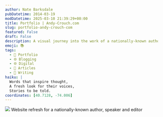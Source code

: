 ```yaml
---
author: Nate Barksdale
pubDatetime: 2014-03-19
modDatetime: 2025-03-10 21:39:29+00:00
title: Portfolio | Andy-Crouch.com
slug: portfolio-andy-crouch-com
featured: False
draft: False
description: A visual journey into the work of a nationally-known author, speaker, and editor, focusing on their impactful contributions.
emoji: 📚
tags:
  - 📁 Portfolio
  - 🌐 Blogging
  - 🌐 Digital
  - 📖 Articles
  - 📝 Writing
haiku: |
  Words that inspire thought,  
  A fresh look for their voices,  
  Stories to be told.
coordinates: [40.7128, -74.006]
---
```


![](@assets/images/portfolio-andy-crouch.jpg) Website refresh for a nationally-known author, speaker and editor
